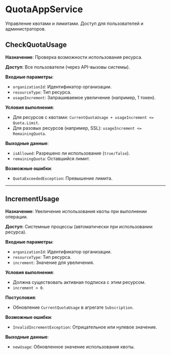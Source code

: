 # QuotaAppService

Управление квотами и лимитами. Доступ для пользователей и администраторов.

## CheckQuotaUsage
**Назначение**: Проверка возможности использования ресурса.

**Доступ**: Все пользователи (через API-вызовы системы).

**Входные параметры**:

- `organizationId`: Идентификатор организации.
- `resourceType`: Тип ресурса.
- `usageIncrement`: Запрашиваемое увеличение (например, 1 токен).

**Условия выполнения**:

- Для ресурсов с квотами: `CurrentQuotaUsage + usageIncrement <= Quota.Limit`.
- Для разовых ресурсов (например, SSL): `usageIncrement <= RemainingQuota`.

**Выходные данные**:

- `isAllowed`: Разрешено ли использование (`true/false`).
- `remainingQuota`: Оставшийся лимит.

**Возможные ошибки**:

- `QuotaExceededException`: Превышение лимита.

---

## IncrementUsage
**Назначение**: Увеличение использования квоты при выполнении операции.

**Доступ**: Системные процессы (автоматически при использовании ресурса).

**Входные параметры**:

- `organizationId`: Идентификатор организации.
- `resourceType`: Тип ресурса.
- `increment`: Значение для увеличения.

**Условия выполнения**:

- Должна существовать активная подписка с этим ресурсом.
- `increment > 0`.

**Постусловия**:

- Обновление `CurrentQuotaUsage` в агрегате `Subscription`.

**Возможные ошибки**:

- `InvalidIncrementException`: Отрицательное или нулевое значение.

**Выходные данные**:

- `newUsage`: Обновленное значение использования квоты.
